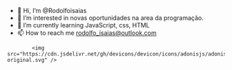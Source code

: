 - 👋 Hi, I’m @Rodolfoisaias
- 👀 I’m interested in novas oportunidades na area da programação.
- 🌱 I’m currently learning JavaScript, css, HTML
- 📫 How to reach me  rodolfo_isaias@outlook.com
<!---
Rodolfoisaias/Rodolfoisaias is a ✨ special ✨ repository because its `README.md` (this file) appears on your GitHub profile.
You can click the Preview link to take a look at your changes.
--->


<div>
            
         
            <img src="https://cdn.jsdelivr.net/gh/devicons/devicon/icons/adonisjs/adonisjs-original.svg" />
          
          
</div>
